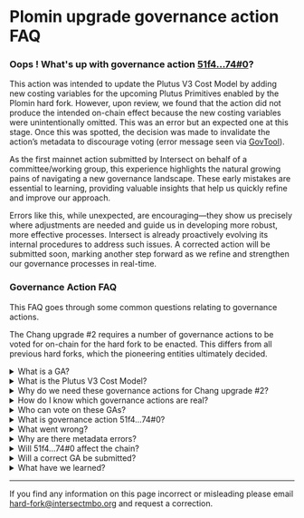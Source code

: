 # Plomin upgrade governance action FAQ

### Oops ! What's up with governance action [51f4…74#0](https://gov.tools/governance_actions/51f495aa23f4b3b3aa90afde4a0e67823bb7ac4ac65f5ffbb138373b863f2f74#0)?

This action was intended to update the Plutus V3 Cost Model by adding new costing variables for the upcoming Plutus Primitives enabled by the Plomin hard fork. However, upon review, we found that the action did not produce the intended on-chain effect because the new costing variables were unintentionally omitted. This was an error but an expected one at this stage. Once this was spotted, the decision was made to invalidate the action’s metadata to discourage voting (error message seen via [GovTool](https://gov.tools/governance_actions/51f495aa23f4b3b3aa90afde4a0e67823bb7ac4ac65f5ffbb138373b863f2f74#0)).

As the first mainnet action submitted by Intersect on behalf of a committee/working group, this experience highlights the natural growing pains of navigating a new governance landscape. These early mistakes are essential to learning, providing valuable insights that help us quickly refine and improve our approach.

Errors like this, while unexpected, are encouraging—they show us precisely where adjustments are needed and guide us in developing more robust, more effective processes. Intersect is already proactively evolving its internal procedures to address such issues. A corrected action will be submitted soon, marking another step forward as we refine and strengthen our governance processes in real-time.

### Governance Action FAQ

This FAQ goes through some common questions relating to governance actions.

The Chang upgrade #2 requires a number of governance actions to be voted for on-chain for the hard fork to be enacted. This differs from all previous hard forks, which the pioneering entities ultimately decided.&#x20;

<details>

<summary>What is a GA?</summary>

A governance action (GA) is a proposed on-chain change to Cardano. The various voting groups vote on it, as described within [CIP-1694 Governance Actions](https://github.com/cardano-foundation/CIPs/blob/master/CIP-1694/README.md#governance-actions).

</details>

<details>

<summary>What is the Plutus V3 Cost Model?</summary>

The Plutus Cost Model in Cardano calculates the computational and storage costs of executing Plutus scripts. It assigns costs to various operations within a script, allowing for accurate prediction and fair pricing of script execution. The Plutus V3 cost model applies to Plutus V3 scripts and their primitives.

</details>

<details>

<summary>Why do we need these governance actions for Chang upgrade #2?</summary>

The Chang #2 hard fork will add the ability to use new Plutus primitives within Plutus V3. By updating the Plutus V3 Cost model prior we ensure that developers are able to use the primitives as soon as the Plomin hard fork is enacted.

</details>

<details>

<summary>How do I know which governance actions are real?</summary>

It is encouraged to review and read all governance actions carefully, anyone within the community can raise a governance action for consideration.&#x20;

All governance actions raised by Intersect, on behalf of the community, will be clearly sign posted and the metadata hosted on the Intersect GitHub repository.

</details>

<details>

<summary>Who can vote on these GAs?</summary>

Cardano mainnet is currency within governance bootstrapping, this means the governance model is not fully activated.&#x20;

In this bootstrapping phase only the ICC and the SPOs can vote on governance actions accordingly. This is detailed in CIP-1694 bootstrap phase and interim consitution.

</details>

<details>

<summary>What is governance action 51f4…74#0?</summary>

An erroneous Protocol Parameter Update governance action was submitted to the Cardano mainnet. If ratified and enacted, it would have no on-chain effect.

</details>

<details>

<summary>What went wrong?</summary>

Failure in process maturity. Although the action was tested via Preview and PreProd testnets, processes were not in place to verify the actions. Processes were also not in place to ensure that the tooling being used was correctly versioned.

</details>

<details>

<summary>Why are there metadata errors?</summary>

Shortly after the error was detected, the decision was made to break the metadata anchor used for this governance action. This would then cause downstream tooling to show errors for this action, aiming to reduce the potential negative impact/confusion this action could cause.

</details>

<details>

<summary>Will 51f4…74#0 affect the chain?</summary>

Adversely, no. The impact of 51f4…74#0 is that there is a protocol parameter update on-chain that can be voted on, but it is unlikely to be voted on because it is erroneous.

</details>

<details>

<summary>Will a correct GA be submitted? </summary>

Yes, an amended action with the correct on-chain effect will be submitted shortly in coordination with the Hardfork Working Group and Parameters Committee

</details>

<details>

<summary>What have we learned?</summary>

Governance is hard. Although we developed a process, this was the first time a governance action of this magnitude was raised on mainnet. What we are trying to achieve is complex; this bootstrap phase is a one-off situation.&#x20;

</details>

***

If you find any information on this page incorrect or misleading please email hard-fork@intersectmbo.org and request a correction.&#x20;


